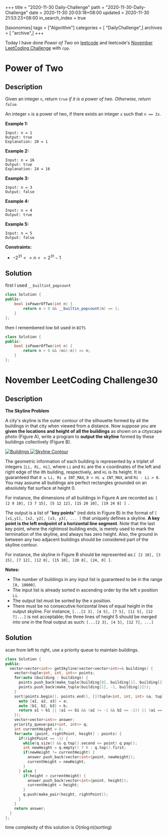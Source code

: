 +++
title = "2020-11-30 Daily-Challenge"
path = "2020-11-30-Daily-Challenge"
date = 2020-11-30 20:03:18+08:00
updated = 2020-11-30 21:53:23+08:00
in_search_index = true

[taxonomies]
tags = ["Algorithm"]
categories = [ "DailyChallenge",]
archives = [ "archive",]
+++

Today I have done *Power of Two* on [leetcode](https://leetcode.com/problems/power-of-two/) and leetcode's [November LeetCoding Challenge](https://leetcode.com/explore/challenge/card/november-leetcoding-challenge/568/week-5-november-29th-november-30th/3549) with `cpp`.

<!-- more -->

# Power of Two

## Description

Given an integer `n`, return *`true` if it is a power of two. Otherwise, return `false`*.

An integer `n` is a power of two, if there exists an integer `x` such that `n == 2x`.

 **Example 1:**

```
Input: n = 1
Output: true
Explanation: 20 = 1
```

**Example 2:**

```
Input: n = 16
Output: true
Explanation: 24 = 16
```

**Example 3:**

```
Input: n = 3
Output: false
```

**Example 4:**

```
Input: n = 4
Output: true
```

**Example 5:**

```
Input: n = 5
Output: false
```

**Constraints:**

- $-2^{31} <= n <= 2^{31} - 1$

## Solution

first I used `__builtint_popcount`

``` cpp
class Solution {
public:
    bool isPowerOfTwo(int n) {
        return n > 0 && __builtin_popcount(n) == 1;
    }
};
```

then I remembered low bit used in `BITS`

``` cpp
class Solution {
public:
    bool isPowerOfTwo(int n) {
        return n > 0 && (n&(-n)) == n;
    }
};

```

# November LeetCoding Challenge30

## Description

**The Skyline Problem**

A city's skyline is the outer contour of the silhouette formed by all the buildings in that city when viewed from a distance. Now suppose you are **given the locations and height of all the buildings** as shown on a cityscape photo (Figure A), write a program to **output the skyline** formed by these buildings collectively (Figure B).

[![Buildings](https://assets.leetcode.com/uploads/2018/10/22/skyline1.png) ](https://leetcode.com/static/images/problemset/skyline1.jpg)[![Skyline Contour](https://assets.leetcode.com/uploads/2018/10/22/skyline2.png)](https://leetcode.com/static/images/problemset/skyline2.jpg)

The geometric information of each building is represented by a triplet of integers `[Li, Ri, Hi]`, where `Li` and `Ri` are the x coordinates of the left and right edge of the ith building, respectively, and `Hi` is its height. It is guaranteed that `0 ≤ Li, Ri ≤ INT_MAX`, `0 < Hi ≤ INT_MAX`, and `Ri - Li > 0`. You may assume all buildings are perfect rectangles grounded on an absolutely flat surface at height 0.

For instance, the dimensions of all buildings in Figure A are recorded as: `[ [2 9 10], [3 7 15], [5 12 12], [15 20 10], [19 24 8] ] `.

The output is a list of "**key points**" (red dots in Figure B) in the format of `[ [x1,y1], [x2, y2], [x3, y3], ... ]` that uniquely defines a skyline. **A key point is the left endpoint of a horizontal line segment**. Note that the last key point, where the rightmost building ends, is merely used to mark the termination of the skyline, and always has zero height. Also, the ground in between any two adjacent buildings should be considered part of the skyline contour.

For instance, the skyline in Figure B should be represented as:`[ [2 10], [3 15], [7 12], [12 0], [15 10], [20 8], [24, 0] ]`.

**Notes:**

- The number of buildings in any input list is guaranteed to be in the range `[0, 10000]`.
- The input list is already sorted in ascending order by the left x position `Li`.
- The output list must be sorted by the x position.
- There must be no consecutive horizontal lines of equal height in the output skyline. For instance, `[...[2 3], [4 5], [7 5], [11 5], [12 7]...]` is not acceptable; the three lines of height 5 should be merged into one in the final output as such: `[...[2 3], [4 5], [12 7], ...]`

## Solution

scan from left to right, use a priority queue to maintain buildings.

``` cpp
class Solution {
public:
  vector<vector<int>> getSkyline(vector<vector<int>>& buildings) {
    vector<tuple<int, int, int>> points;
    for(auto &building : buildings) {
      points.push_back(make_tuple(building[0], building[1], building[2]));
      points.push_back(make_tuple(building[1], -1, building[2]));
    }
    sort(points.begin(), points.end(), [](tuple<int, int, int> &a, tuple<int, int, int> &b) {
      auto [a1, a2, a3] = a;
      auto [b1, b2, b3] = b; 
      return a1 < b1 || (a1 == b1 && (a2 != -1 && b2 == -1)) || (a1 == b1 && a3 > b3);
    });
    vector<vector<int>> answer;
    priority_queue<pair<int, int>> q;
    int currentHeight = 0;
    for(auto [point, rightPoint, height] : points) {
      if(rightPoint == -1) {
        while(q.size() && q.top().second <= point) q.pop();
        int newHeight = q.empty() ? 0 : q.top().first;
        if(newHeight != currentHeight) {
          answer.push_back(vector<int>{point, newHeight});
          currentHeight = newHeight;
        }
      } else {
        if(height > currentHeight) {
          answer.push_back(vector<int>{point, height});
          currentHeight = height;
        }
        q.push(make_pair(height, rightPoint));
      }
    }
    return answer;
  }
};
```

time complexity of this solution is $O(n \log n)$(sorting)